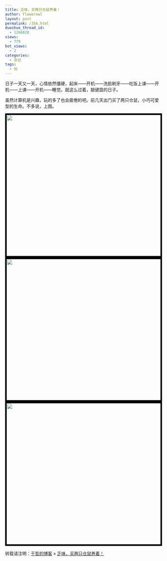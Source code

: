 ```yaml
---
title: 乏味，买两只仓鼠养着！
author: Flowerowl
layout: post
permalink: /356.html
duoshuo_thread_id:
  - 1266828
views:
  - 779
bot_views:
  - 2
categories:
  - 杂记
tags:
  - 玩
---
```

  
日子一天又一天，心情依然僵硬，起床——开机——洗脸刷牙——吃饭上课——开机——上课——开机——睡觉。就这么过着，敲键盘的日子。

虽然计算机是兴趣，玩的多了也会疲倦的吧。前几天出门买了两只仓鼠，小巧可爱型的生命。不多说，上图。

<p style="text-align: center;">
  <a href="http://lazynight.me/wp-content/uploads/2011/10/1_meitu_1.jpg" target="_blank"><img class="aligncenter size-full wp-image-357" style="border-width: 5px; border-color: black; border-style: solid;" title="Lazy_阿鼠" src="http://lazynight.me/wp-content/uploads/2011/10/1_meitu_1.jpg" alt="" width="900" height="460" /></a><a href="http://lazynight.me/wp-content/uploads/2011/10/20111003948_meitu_2.jpg" target="_blank"><img class="aligncenter size-full wp-image-358" style="border-width: 5px; border-color: black; border-style: solid;" title="Lazy_阿鼠" src="http://lazynight.me/wp-content/uploads/2011/10/20111003948_meitu_2.jpg" alt="" width="900" height="460" /></a><a href="http://lazynight.me/wp-content/uploads/2011/10/201110061015_meitu_4.jpg" target="_blank"><img class="aligncenter size-full wp-image-359" style="border-width: 5px; border-color: black; border-style: solid;" title="Lazy_阿鼠" src="http://lazynight.me/wp-content/uploads/2011/10/201110061015_meitu_4.jpg" alt="" width="900" height="460" /></a>
</p>

转载请注明：[于哲的博客][1] &raquo; [乏味，买两只仓鼠养着！][2]

 [1]: http://lazynight.me
 [2]: http://lazynight.me/356.html